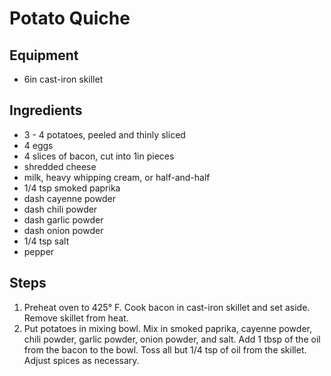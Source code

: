 # Potato Quiche

## Equipment
* 6in cast-iron skillet

## Ingredients
* 3 - 4 potatoes, peeled and thinly sliced
* 4 eggs
* 4 slices of bacon, cut into 1in pieces
* shredded cheese
* milk, heavy whipping cream, or half-and-half
* 1/4 tsp smoked paprika
* dash cayenne powder
* dash chili powder
* dash garlic powder
* dash onion powder
* 1/4 tsp salt
* pepper

## Steps
1. Preheat oven to 425° F. Cook bacon in cast-iron skillet and set aside. Remove skillet from heat.
2. Put potatoes in mixing bowl. Mix in smoked paprika, cayenne powder, chili powder, garlic powder, onion powder, and salt. Add 1 tbsp of the oil from the bacon to the bowl. Toss all but 1/4 tsp of oil from the skillet. Adjust spices as necessary.
